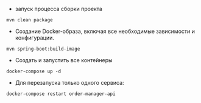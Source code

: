 - запуск процесса сборки проекта 
```
mvn clean package
```
- Создание Docker-образа, включая все необходимые зависимости и конфигурации.
```
mvn spring-boot:build-image
```
- Создать и запустить все контейнеры
```
docker-compose up -d
```

- Для перезапуска только одного сервиса:
```
docker-compose restart order-manager-api
```